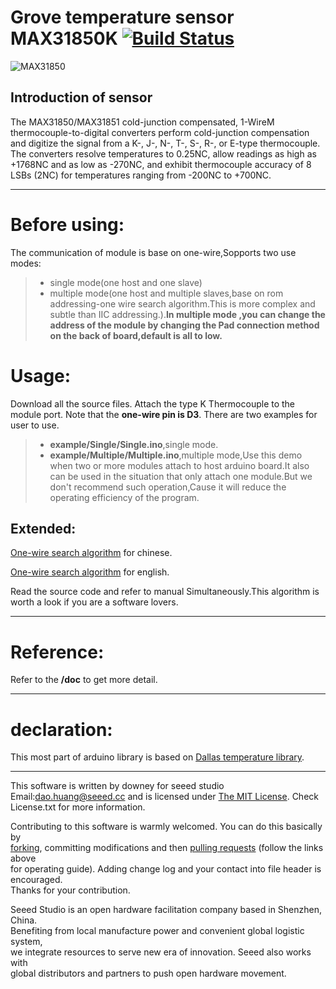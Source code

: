Grove temperature sensor MAX31850K  [![Build Status](https://travis-ci.com/Seeed-Studio/Seeed_MAX31850K.svg?branch=master)](https://travis-ci.com/Seeed-Studio/Seeed_MAX31850K)
=============================================================  

![MAX31850](https://github.com/linux-downey/Grove_Temperature_sensor_MAX31850K/blob/master/MAX31850K_module.png)  

Introduction of sensor
----------------------------  
The MAX31850/MAX31851 cold-junction compensated, 1-WireM thermocouple-to-digital converters perform
cold-junction compensation and digitize the signal from
a K-, J-, N-, T-, S-, R-, or E-type thermocouple. The converters resolve temperatures to 0.25NC, allow readings
as high as +1768NC and as low as -270NC, and exhibit
thermocouple accuracy of 8 LSBs (2NC) for temperatures
ranging from -200NC to +700NC. 

***
Before using:
==============
The communication of module is base on one-wire,Sopports two use modes:  
>* single mode(one host and one slave)  
>* multiple mode(one host and multiple slaves,base on rom addressing-one wire search algorithm.This is more complex and subtle than IIC addressing.).**In multiple mode ,you can change the address of the module by changing the Pad connection method on the back of board,default is all to low.**

Usage:
==========  
Download all the source files.
Attach the type K Thermocouple to the module port.
Note that the **one-wire pin is D3**.
There are two examples for user to use.
>* **example/Single/Single.ino**,single mode.  
>* **example/Multiple/Multiple.ino**,multiple mode,Use this demo when two or more modules attach to host arduino board.It also can be used in the situation that only attach one module.But we don't recommend such operation,Cause it will reduce the operating efficiency of the program.  

Extended:
------------
[One-wire search algorithm](https://www.maximintegrated.com/cn/app-notes/index.mvp/id/187) for chinese.  

[One-wire search algorithm](http://www.sal.wisc.edu/PFIS/docs/rss-nir/archive/public/Product%20Manuals/maxim-ic/AN187.pdf) for english.

Read the source code and refer to manual Simultaneously.This algorithm is worth a look if you are a software lovers.
***

Reference:
===============
Refer to the **/doc** to get more detail.

***

declaration:
=====
This most part of arduino library is based on [Dallas temperature library](https://github.com/tomdeboer/SparkCoreDallasTemperature).



***
This software is written by downey  for seeed studio<br>
Email:dao.huang@seeed.cc
and is licensed under [The MIT License](http://opensource.org/licenses/mit-license.php). Check License.txt for more information.<br>

Contributing to this software is warmly welcomed. You can do this basically by<br>
[forking](https://help.github.com/articles/fork-a-repo), committing modifications and then [pulling requests](https://help.github.com/articles/using-pull-requests) (follow the links above<br>
for operating guide). Adding change log and your contact into file header is encouraged.<br>
Thanks for your contribution.

Seeed Studio is an open hardware facilitation company based in Shenzhen, China. <br>
Benefiting from local manufacture power and convenient global logistic system, <br>
we integrate resources to serve new era of innovation. Seeed also works with <br>
global distributors and partners to push open hardware movement.<br>